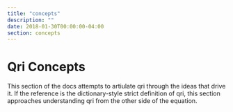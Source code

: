 ```yaml
---
title: "concepts"
description: ""
date: 2018-01-30T00:00:00-04:00
section: concepts
---
```


# Qri Concepts

This section of the docs attempts to artiulate qri through the ideas that drive it. If the reference is the dictionary-style strict definition of qri, this section approaches understanding qri from the other side of the equation.